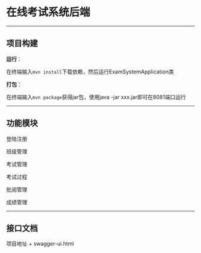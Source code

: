 # 在线考试系统后端

***

## 项目构建
**运行**：

在终端输入`mvn install`下载依赖，然后运行ExamSystemApplication类

**打包**：

在终端输入`mvn package`获得jar包，使用java -jar xxx.jar即可在8081端口运行

***

## 功能模块

登陆注册

班级管理

考试管理

考试过程

批阅管理

成绩管理

***

## 接口文档
项目地址 + swagger-ui.html
